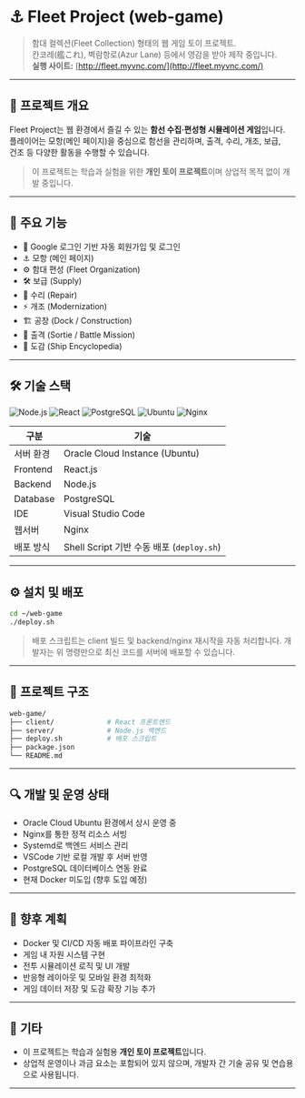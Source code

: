 # ⚓ Fleet Project (web-game)

> 함대 컬렉션(Fleet Collection) 형태의 웹 게임 토이 프로젝트.  
> 칸코레(艦これ), 벽람항로(Azur Lane) 등에서 영감을 받아 제작 중입니다.  
> **실행 사이트:** [http://fleet.myvnc.com/](http://fleet.myvnc.com/)

---

## 🚀 프로젝트 개요

Fleet Project는 웹 환경에서 즐길 수 있는 **함선 수집·편성형 시뮬레이션 게임**입니다.  
플레이어는 모항(메인 페이지)을 중심으로 함선을 관리하며, 출격, 수리, 개조, 보급,  
건조 등 다양한 활동을 수행할 수 있습니다.

> 이 프로젝트는 학습과 실험을 위한 **개인 토이 프로젝트**이며 상업적 목적 없이 개발 중입니다.

---

## 🧩 주요 기능

- 🔐 Google 로그인 기반 자동 회원가입 및 로그인  
- ⚓ 모항 (메인 페이지)  
- ⚙️ 함대 편성 (Fleet Organization)  
- 🛠️ 보급 (Supply)  
- 🔧 수리 (Repair)  
- ⚡ 개조 (Modernization)  
- 🏗️ 공창 (Dock / Construction)  
- 🚢 출격 (Sortie / Battle Mission)  
- 📖 도감 (Ship Encyclopedia)

---

## 🛠️ 기술 스택

![Node.js](https://img.shields.io/badge/Node.js-339933?style=for-the-badge&logo=node.js&logoColor=white)
![React](https://img.shields.io/badge/React-61DAFB?style=for-the-badge&logo=react&logoColor=black)
![PostgreSQL](https://img.shields.io/badge/PostgreSQL-336791?style=for-the-badge&logo=postgresql&logoColor=white)
![Ubuntu](https://img.shields.io/badge/Ubuntu-E95420?style=for-the-badge&logo=ubuntu&logoColor=white)
![Nginx](https://img.shields.io/badge/Nginx-009639?style=for-the-badge&logo=nginx&logoColor=white)

| 구분 | 기술 |
|------|------|
| 서버 환경 | Oracle Cloud Instance (Ubuntu) |
| Frontend | React.js |
| Backend | Node.js |
| Database | PostgreSQL |
| IDE | Visual Studio Code |
| 웹서버 | Nginx |
| 배포 방식 | Shell Script 기반 수동 배포 (`deploy.sh`) |

---

## ⚙️ 설치 및 배포

```bash
cd ~/web-game
./deploy.sh
```

> 배포 스크립트는 client 빌드 및 backend/nginx 재시작을 자동 처리합니다.
> 개발자는 위 명령만으로 최신 코드를 서버에 배포할 수 있습니다.

---

## 📂 프로젝트 구조
```bash
web-game/
├── client/             # React 프론트엔드
├── server/             # Node.js 백엔드
├── deploy.sh           # 배포 스크립트
├── package.json
└── README.md
```

---

## 🔍 개발 및 운영 상태
- Oracle Cloud Ubuntu 환경에서 상시 운영 중
- Nginx를 통한 정적 리소스 서빙
- Systemd로 백엔드 서비스 관리
- VSCode 기반 로컬 개발 후 서버 반영
- PostgreSQL 데이터베이스 연동 완료
- 현재 Docker 미도입 (향후 도입 예정)

---

## 🧠 향후 계획
- Docker 및 CI/CD 자동 배포 파이프라인 구축
- 게임 내 자원 시스템 구현
- 전투 시뮬레이션 로직 및 UI 개발
- 반응형 레이아웃 및 모바일 환경 최적화
- 게임 데이터 저장 및 도감 확장 기능 추가

---

## 💬 기타
- 이 프로젝트는 학습과 실험용 **개인 토이 프로젝트**입니다.
- 상업적 운영이나 과금 요소는 포함되어 있지 않으며, 개발자 간 기술 공유 및 연습용으로 사용됩니다.

---
